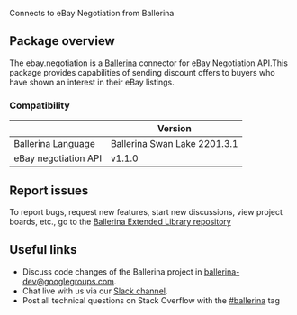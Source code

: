Connects to eBay Negotiation from Ballerina
## Package overview
The ebay.negotiation is a [Ballerina](https://ballerina.io/) connector for eBay Negotiation API.This package provides capabilities of sending discount offers to buyers who have shown an interest in their eBay listings.

### Compatibility
|                      | Version                   |
|----------------------|---------------------------|
| Ballerina Language   | Ballerina Swan Lake 2201.3.1|
| eBay negotiation API | v1.1.0                    |

## Report issues
To report bugs, request new features, start new discussions, view project boards, etc., go to the [Ballerina Extended Library repository](https://github.com/ballerina-platform/ballerina-extended-library)

## Useful links
- Discuss code changes of the Ballerina project in [ballerina-dev@googlegroups.com](mailto:ballerina-dev@googlegroups.com).
- Chat live with us via our [Slack channel](https://ballerina.io/community/slack/).
- Post all technical questions on Stack Overflow with the [#ballerina](https://stackoverflow.com/questions/tagged/ballerina) tag
